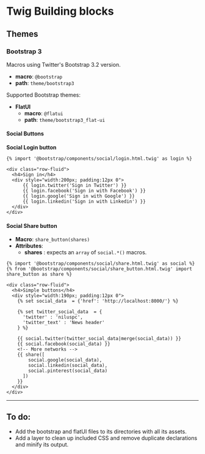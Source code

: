 # Twig Building blocks


## Themes

### Bootstrap 3

Macros using Twitter's Bootstrap 3.2 version.

  - **macro**: `@bootstrap`
  - **path**: `theme/bootstrap3`

Supported Bootstrap themes:

  - **FlatUI**
    - **macro**: `@flatui`
    - **path**: `theme/bootstrap3_flat-ui`

#### Social Buttons

**Social Login button**

```twig
{% import '@bootstrap/components/social/login.html.twig' as login %}

<div class="row-fluid">
  <h4>Sign in</h4>
  <div style="width:200px; padding:12px 0">
      {{ login.twitter('Sign in Twitter') }}
      {{ login.facebook('Sign in with Facebook') }}
      {{ login.google('Sign in with Google') }}
      {{ login.linkedin('Sign in with Linkedin') }}
  </div>
</div>        
```


#### Social Share button

- **Macro**: `share_button(shares)`
- **Attributes**:
  - **shares** : expects an `array` of `social.*()` macros.


```twig
{% import '@bootstrap/components/social/share.html.twig' as social %}
{% from '@bootstrap/components/social/share_button.html.twig' import share_button as share %}

<div class="row-fluid">
  <h4>Simple buttons</h4>
  <div style="width:190px; padding:12px 0">
    {% set social_data  = {'href': 'http://localhost:8000/'} %}
    
    {% set twitter_social_data  = {
      'twitter' : 'niluspc', 
      'twitter_text' : 'News header'
    } %}
  
    {{ social.twitter(twitter_social_data|merge(social_data)) }}
    {{ social.facebook(social_data) }}
    <!-- More networks -->
    {{ share([
        social.google(social_data), 
        social.linkedin(social_data),
        social.pinterest(social_data)
      ]) 
    }}
  </div>
</div>   
```

----------------



## To do:

- Add the bootstrap and flatUI files to its directories with all its assets.
- Add a layer to clean up included CSS and remove duplicate declarations and minify its output.
